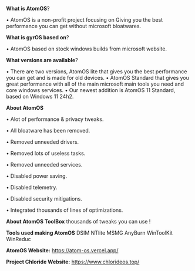 
**What is AtomOS**?

• AtomOS is a non-profit project focusing on 
Giving you the best performance you can get without microsoft bloatwares.





**What is gyrOS based on**?

• AtomOS based on stock windows builds from 
microsoft website.






**What versions are available**?

• There are two versions, AtomOS lite that gives you the best performance 
you can get and is made for old devices. 
• AtomOS Standard that gives you great performance with all of the main 
microsoft main tools you need and core windows services.
• Our newest addition is AtomOS 11 Standard, based on Windows 11 24h2.








**About AtomOS**

• Alot of performance & privacy tweaks.


• All bloatware has been removed.


• Removed unneeded drivers.


• Removed lots of useless tasks.


• Removed unneeded services.


• Disabled power saving.


• Disabled telemetry.


• Disabled security mitigations.


• Integrated thousands of lines of optimizations.



**About AtomOS ToolBox**
thousands of tweaks you can use !






**Tools used making AtomOS**
DSIM
NTlite
MSMG
AnyBurn
WinToolKit
WinReduc


**AtomOS Website:**
https://atom-os.vercel.app/

**Project Chloride Website:**
https://www.chlorideos.top/

